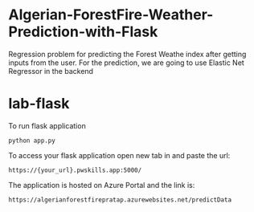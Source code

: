 # Algerian-ForestFire-Weather-Prediction-with-Flask
Regression problem for predicting the Forest Weathe index after getting inputs from the user. For the prediction, we are going to use Elastic Net Regressor in the backend

# lab-flask

<!-- ![image](https://user-images.githubusercontent.com/115451707/196919992-edcfea8b-e3f6-4f35-9398-43be66b5622d.png) -->


To run flask application 

```
python app.py
```


To access your flask application open new tab in and paste the url:
```
https://{your_url}.pwskills.app:5000/
```

The application is hosted on Azure Portal and the link is:
```
https://algerianforestfirepratap.azurewebsites.net/predictData
```

